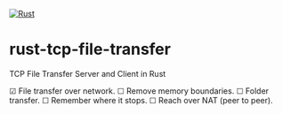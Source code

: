 [![Rust](https://github.com/Tahinli/rust-tcp-file-transfer/actions/workflows/rust.yml/badge.svg?branch=main)](https://github.com/Tahinli/rust-tcp-file-transfer/actions/workflows/rust.yml)
# rust-tcp-file-transfer
TCP File Transfer Server and Client in Rust

☑ File transfer over network.
☐ Remove memory boundaries.
☐ Folder transfer.
☐ Remember where it stops.
☐ Reach over NAT (peer to peer).

